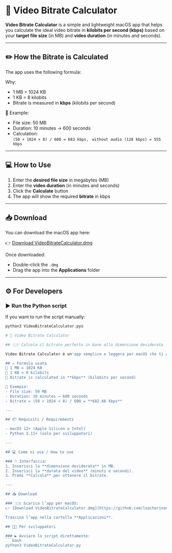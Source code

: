 # 🎥 Video Bitrate Calculator

**Video Bitrate Calculator** is a simple and lightweight macOS app that helps you calculate the ideal video bitrate in **kilobits per second (kbps)** based on your **target file size** (in MB) and **video duration** (in minutes and seconds).

---

## ✏️ How the Bitrate is Calculated

The app uses the following formula:

Why:
- 1 MB = 1024 KB
- 1 KB = 8 kilobits
- Bitrate is measured in **kbps** (kilobits per second)

📌 Example:  
- File size: 50 MB  
- Duration: 10 minutes → 600 seconds  
- Calculation:  
  `(50 × 1024 × 8) / 600 = 683 kbps,`
  ` without audio (128 kbps) = 555 kbps`

---

## 💻 How to Use

1. Enter the **desired file size** in megabytes (MB)
2. Enter the **video duration** (in minutes and seconds)
3. Click the **Calculate** button
4. The app will show the required **bitrate** in kbps

---

## 📥 Download

You can download the macOS app here:

👉 [Download VideoBitrateCalculator.dmg](https://github.com/loacherinonte/Video-Bitrate-Calculator/releases/latest)

Once downloaded:
- Double-click the `.dmg`
- Drag the app into the **Applications** folder

---

## ⚙️ For Developers

### ▶️ Run the Python script

If you want to run the script manually:

```bash
python3 VideoBitrateCalculator.pyù

# 🎥 Video Bitrate Calculator

## 🇮🇹 Calcola il bitrate perfetto in base alla dimensione desiderata

Video Bitrate Calculator è un'app semplice e leggera per macOS che ti aiuta a calcolare il bitrate video ideale in **kilobit per secondo (kbps)** in base alla **dimensione del file desiderata (in MB)** e alla **durata del video (in minuti e secondi)**.

## ✏️ Formula usata
📌 1 MB = 1024 KB  
📌 1 KB = 8 kilobits  
📌 Bitrate is calculated in **kbps** (kilobits per second)

🧮 Esempio:
- File size: 50 MB  
- Duration: 10 minutes → 600 seconds  
- Bitrate = (50 × 1024 × 8) / 600 = **682.66 kbps**

---

## 📦 Requisiti / Requirements

- macOS 12+ (Apple Silicon o Intel)
- Python 3.11+ (solo per sviluppatori)

---

## 💻 Come si usa / How to use

### 🖱️ Interfaccia:
1. Inserisci la **dimensione desiderata** in MB.
2. Inserisci la **durata del video** (minuti e secondi).
3. Premi **Calcola** per ottenere il bitrate.

---

## 📥 Download

### 🇮🇹 Scarica l’app per macOS:  
👉 [Download VideoBitrateCalculator.dmg](https://github.com/loacherinonte/Video-Bitrate-Calculator/releases/latest)

Trascina l’app nella cartella **Applicazioni**.

## 🧑‍💻 Per sviluppatori

### ▶️ Avviare lo script direttamente:
```bash
python3 VideoBitrateCalculator.py
